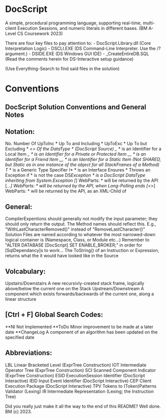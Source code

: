 # DocScript
A simple, procedural programming language, supporting real-time, multi-client Execution Sessions, and numeric literals in different bases.
(BM A-Level CS Coursework 2023)

There are four key files to pay attention to:
	- DocScript.Library.dll		(Core Interpretation Logic)
	- DSCLI.EXE					(DS Command-Line Interpreter. Use the /? argument.)
	- DSIDE.EXE					(DS Windows GUI IDE)
	- _CreateEntireDB.SQL		(Read the comments herein for DS-Interactive setup guidance)

(Use Everything-Search to find said files in the solution)

# Conventions
DocScript Solution Conventions and General Notes
------------------------------------------------


Notation:
---------
No.				Number Of
UpToInc *		Up To and Including *
UpToExc *		Up To but Excluding *
<*>				Of the DataType * (DocScript Source)
_*				* is an Identifier for a Local Item
*_				* is an Identifier for a Private or Protected Item
*__				* is an identifier for a Friend Item
_*_				* is an Identifier for a Static Item (Not SHARED, but Static as in one instance of the object for all StackFrames of a Method)
T*				* is a Generic Type Specifier
I*				* is an Interface
Ensures *		Throws an Exception if * is not the case
DS*Exception	* is a DocScript DataType inheriting from System.Exception
[*]				WebParts: * will be returned by the API
[...*]			WebParts: * will be returned by the API, when Long-Polling ends
[<*>]			WebParts: * will be returned by the API, as an XML-Child of <ResponseContent>


General:
--------
CompilerExpentions should generally not modify the input parameter; they should only return the output. The Method names should reflect this. E.g., "WithLastCharacterRemoved()" instead of "RemoveLastCharacter()"
Solution Files are named according to whatever the most narrowed-down logical container is (Namespace, Class, or Module etc...)
Remember to "ALTER DATABASE [DocScript] SET ENABLE_BROKER;" in order for [SqlDependancy]s to work...
The ToString() of an Instruction or Expression, returns what the it would have looked like in the Source


Volcabulary:
------------
Upstairs/Downstairs		A new recursivly-created stack frame, logically above/below the current one on the Stack
Upstream/Downstream		A component which exists forwards/backwards of the current one, along a linear structure


[Ctrl + F] Global Search Codes:
-------------------------------
**NI			Not Implemented
**ToDo			Minor improvement to be made at a later date
**ChangeLog		A component of an algorithm has been updated on the specified date


Abbreviations:
--------------
LBL		Linear Bracketed Level (ExprTree Construction)
IOT		Intermediate Operator Tree (ExprTree Construction)
SCI		Scanned Component Indicator (ExprTree Construction)
ESID	ExecutionSession Identifier (DocScript Interactive)
IEID	Input Event Identifier (DocScript Interactive)
CEP		Client Execution Package (DocScript Interactive)
TPV		Tokens to (Token)Patterns Validator (Lexing)
IR		Intermediate Representation (Lexing; the Instruction Tree)

Did you really just make it all the way to the end of this README?
Well done.
BM (c) 2023.